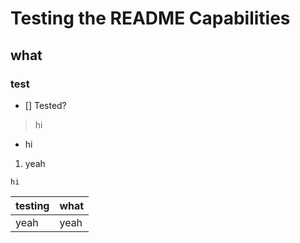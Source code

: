 # Testing the README Capabilities
## what
### test
- [] Tested?
> hi
- hi
1. yeah
```
hi
```
| testing | what |
| - | - |
| yeah | yeah |
